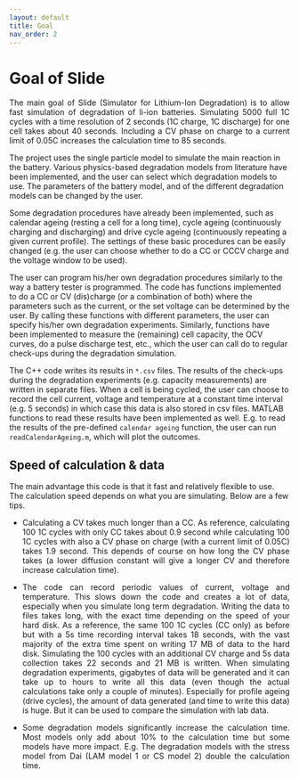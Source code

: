 ```yaml
---
layout: default
title: Goal
nav_order: 2
---
```


# Goal of Slide

<p style='text-align: justify;'>
The main goal of Slide (Simulator for Lithium-Ion Degradation) is to allow fast simulation of degradation of li-ion batteries. Simulating 5000 full 1C cycles with a time resolution of 2 seconds (1C charge, 1C discharge) for one cell takes about 40 seconds. Including a CV phase on charge to a current limit of 0.05C increases the calculation time to 85 seconds.

The project uses the single particle model to simulate the main reaction in the battery. Various physics-based degradation models from literature have been implemented, and the user can select which degradation models to use. The parameters of the battery model, and of the different degradation models can be changed by the user.

Some degradation procedures have already been implemented, such as calendar ageing (resting a cell for a long time), cycle ageing (continuously charging and discharging) and drive cycle ageing (continuously repeating a given current profile). The settings of these basic procedures can be easily changed 
(e.g. the user can choose whether to do a CC or CCCV charge and the voltage window to be used).

The user can program his/her own degradation procedures similarly to the way a battery tester is programmed. 
The code has functions implemented to do a CC or CV (dis)charge (or a combination of both) where the parameters such as the current, or the set voltage can be determined by the user. By calling these functions with different parameters, the user can specify his/her own degradation experiments. 
Similarly, functions have been implemented to measure the (remaining) cell capacity, the OCV curves, do a pulse discharge test, etc., which the user can call do to regular check-ups during the degradation simulation.

The C++ code writes its results in ```*.csv``` files. The results of the check-ups during the degradation experiments (e.g. capacity measurements) are written in separate files. When a cell is being cycled, the user can choose to record the cell current, voltage and temperature at a constant time interval (e.g. 5 seconds) in which case this data is also stored in csv files. MATLAB functions to read these results have been implemented as well. E.g. to read the results of the pre-defined ```calendar ageing``` function, 
the user can run ```readCalendarAgeing.m```, which will plot the outcomes. 
</p>

## Speed of calculation & data

The main advantage this code is that it fast and relatively flexible to use. The calculation speed depends on what you are simulating. Below are a few tips.

-  <p style='text-align: justify;'> Calculating a CV takes much longer than a CC. As reference, calculating 100 1C cycles with only CC takes about 0.9 second while calculating 100 1C cycles with also a 
    CV phase on charge (with a current limit of 0.05C) takes 1.9 second. This depends of course on how long the CV phase takes (a lower diffusion constant will give a longer 
    CV and therefore increase calculation time). </p>
- <p style='text-align: justify;'> The code can record periodic values of current, voltage and temperature. This slows down the code and creates a lot of data, especially when you simulate long term degradation. 
    Writing the data to files takes long, with the exact time depending on the speed of your hard disk. As a reference, the same 100 1C cycles (CC only) as before but with a 5s 
    time recording interval takes 18 seconds, with the vast majority of the extra time spent on writing 17 MB of data to the hard disk. Simulating the 100 cycles with an additional CV 
    charge and 5s data collection takes 22 seconds and 21 MB is written. When simulating degradation experiments, gigabytes of data will be generated and it can take up to hours to write all this data 
    (even though the actual calculations take only a couple of minutes). Especially for profile ageing (drive cycles), the amount of data generated (and time to write this data) is huge. 
    But it can be used to compare the simulation with lab data. </p>

- <p style='text-align: justify;'> Some degradation models significantly increase the calculation time. Most models only add about 10% to the calculation time but some models have more impact. E.g. The degradation models with the stress model from Dai (LAM model 1 or CS model 2) double the calculation time. </p>

